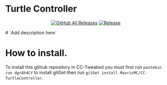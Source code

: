 # Turtle Controller
<p align="center">
  <a href="https://github.com/MavricMC/MavricMC/CC-TurtleController/"><img src="https://img.shields.io/github/downloads/MavricMC/CC-TurtleController/total.svg" alt="GitHub All Releases"/></a>
  <a href="https://github.com/MavricMC/MavricMC/CC-TurtleController/"><img src="https://img.shields.io/github/release/MavricMC/CC-TurtleController" alt="Release"/></a>
</p>
# `Add description here`

# How to install.

To install this github repository in CC-Tweaked you must first run `pastebin run dgrAh4CY` to install gitGet then run `gitGet install MavricMC/CC-TurtleController`.
